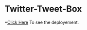 # Twitter-Tweet-Box
*[Click Here](https://aakifnaqvi.github.io/Twitter-Tweet-Box/) To see the deployement.
